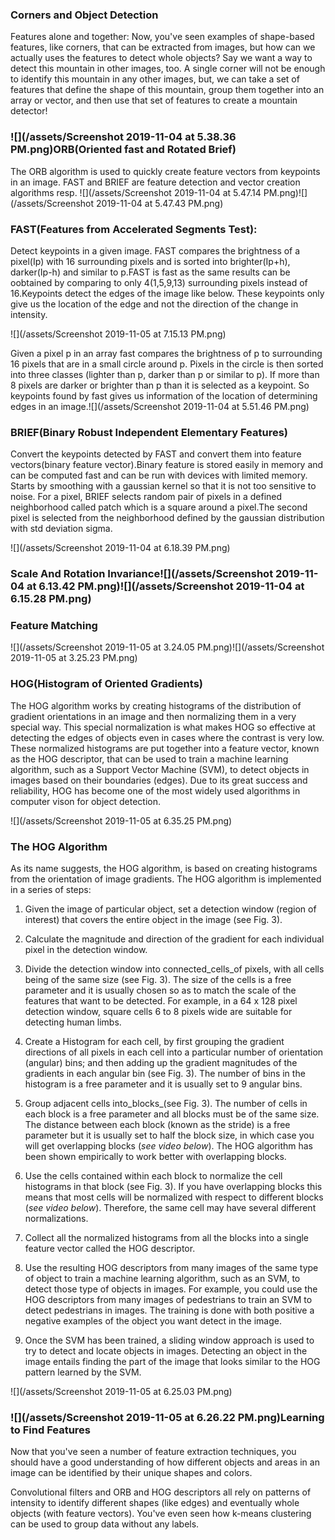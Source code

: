### Corners and Object Detection

Features alone and together: Now, you've seen examples of shape-based features, like corners, that can be extracted from images, but how can we actually uses the features to detect whole objects? Say we want a way to detect this mountain in other images, too. A single corner will not be enough to identify this mountain in any other images, but, we can take a set of features that define the shape of this mountain, group them together into an array or vector, and then use that set of features to create a mountain detector!

### ![](/assets/Screenshot 2019-11-04 at 5.38.36 PM.png)**ORB\(Oriented fast and Rotated Brief\)**

The ORB algorithm is used to quickly create feature vectors from keypoints in an image. FAST and BRIEF are feature detection and vector creation algorithms resp. ![](/assets/Screenshot 2019-11-04 at 5.47.14 PM.png)![](/assets/Screenshot 2019-11-04 at 5.47.43 PM.png)

### FAST\(**Features from Accelerated Segments Test\):**

Detect keypoints in a given image. FAST compares the brightness of a pixel\(Ip\) with 16 surrounding pixels and is sorted into brighter\(Ip+h\), darker\(Ip-h\) and similar to p.FAST is fast as the same  results can be oobtained by comparing to only 4\(1,5,9,13\) surrounding pixels instead of 16.Keypoints detect the  edges of the image like below. These keypoints only give us the location of the edge and not the direction of the change in intensity.

![](/assets/Screenshot 2019-11-05 at 7.15.13 PM.png)

Given a pixel p in an array fast compares the brightness of p to surrounding 16 pixels that are in a small circle around p. Pixels in the circle is then sorted into three classes \(lighter than p, darker than p or similar to p\). If more than 8 pixels are darker or brighter than p than it is selected as a keypoint. So keypoints found by fast gives us information of the location of determining edges in an image.![](/assets/Screenshot 2019-11-04 at 5.51.46 PM.png)

### 

### BRIEF\(Binary Robust Independent Elementary Features\)

Convert the keypoints detected by FAST and convert them into feature vectors\(binary feature vector\).Binary feature is stored easily in memory and  can be computed fast and can be run with devices with limited memory. Starts by smoothing with a gaussian kernel so that it is not too sensitive to noise. For a pixel, BRIEF selects random pair of pixels in a defined neighborhood called patch which is a square around a pixel.The second pixel is selected from the neighborhood defined by the gaussian distribution with  std deviation sigma.   

![](/assets/Screenshot 2019-11-04 at 6.18.39 PM.png)

### Scale And Rotation Invariance![](/assets/Screenshot 2019-11-04 at 6.13.42 PM.png)![](/assets/Screenshot 2019-11-04 at 6.15.28 PM.png)

### Feature Matching

![](/assets/Screenshot 2019-11-05 at 3.24.05 PM.png)![](/assets/Screenshot 2019-11-05 at 3.25.23 PM.png)

### HOG\(Histogram of Oriented Gradients\)

The HOG algorithm works by creating histograms of the distribution of gradient orientations in an image and then normalizing them in a very special way. This special normalization is what makes HOG so effective at detecting the edges of objects even in cases where the contrast is very low. These normalized histograms are put together into a feature vector, known as the HOG descriptor, that can be used to train a machine learning algorithm, such as a Support Vector Machine \(SVM\), to detect objects in images based on their boundaries \(edges\). Due to its great success and reliability, HOG has become one of the most widely used algorithms in computer vison for object detection.

![](/assets/Screenshot 2019-11-05 at 6.35.25 PM.png)

### The HOG Algorithm

As its name suggests, the HOG algorithm, is based on creating histograms from the orientation of image gradients. The HOG algorithm is implemented in a series of steps:

1. Given the image of particular object, set a detection window \(region of interest\) that covers the entire object in the image \(see Fig. 3\).

2. Calculate the magnitude and direction of the gradient for each individual pixel in the detection window.

3. Divide the detection window into connected\_cells\_of pixels, with all cells being of the same size \(see Fig. 3\). The size of the cells is a free parameter and it is usually chosen so as to match the scale of the features that want to be detected. For example, in a 64 x 128 pixel detection window, square cells 6 to 8 pixels wide are suitable for detecting human limbs.

4. Create a Histogram for each cell, by first grouping the gradient directions of all pixels in each cell into a particular number of orientation \(angular\) bins; and then adding up the gradient magnitudes of the gradients in each angular bin \(see Fig. 3\). The number of bins in the histogram is a free parameter and it is usually set to 9 angular bins.

5. Group adjacent cells into_blocks_\(see Fig. 3\). The number of cells in each block is a free parameter and all blocks must be of the same size. The distance between each block \(known as the stride\) is a free parameter but it is usually set to half the block size, in which case you will get overlapping blocks \(_see video below_\). The HOG algorithm has been shown empirically to work better with overlapping blocks.

6. Use the cells contained within each block to normalize the cell histograms in that block \(see Fig. 3\). If you have overlapping blocks this means that most cells will be normalized with respect to different blocks \(_see video below_\). Therefore, the same cell may have several different normalizations.

7. Collect all the normalized histograms from all the blocks into a single feature vector called the HOG descriptor.

8. Use the resulting HOG descriptors from many images of the same type of object to train a machine learning algorithm, such as an SVM, to detect those type of objects in images. For example, you could use the HOG descriptors from many images of pedestrians to train an SVM to detect pedestrians in images. The training is done with both positive a negative examples of the object you want detect in the image.

9. Once the SVM has been trained, a sliding window approach is used to try to detect and locate objects in images. Detecting an object in the image entails finding the part of the image that looks similar to the HOG pattern learned by the SVM.

![](/assets/Screenshot 2019-11-05 at 6.25.03 PM.png)

### ![](/assets/Screenshot 2019-11-05 at 6.26.22 PM.png)Learning to Find Features

Now that you've seen a number of feature extraction techniques, you should have a good understanding of how different objects and areas in an image can be identified by their unique shapes and colors.

Convolutional filters and ORB and HOG descriptors all rely on patterns of intensity to identify different shapes \(like edges\) and eventually whole objects \(with feature vectors\). You've even seen how k-means clustering can be used to group data without any labels.

